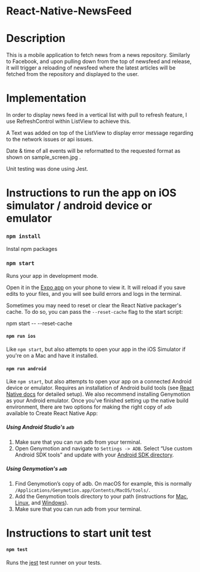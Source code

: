 # React-Native-NewsFeed

# Description
This is a mobile application to fetch news from a news repository. Similarly to Facebook, and upon pulling down from the top of newsfeed and release, it will trigger a reloading of newsfeed where the latest articles will be fetched from the repository and displayed to the user.


# Implementation
In order to display news feed in a vertical list with pull to refresh feature, I use RefreshControl within ListView to achieve this.

A Text was added on top of the ListView to display error message regarding to the network issues or api issues.

Date & time of all events will be reformatted to the requested format as shown on sample_screen.jpg .

Unit testing was done using Jest.


# Instructions to run the app on iOS simulator / android device or emulator

### `npm install`

Instal npm packages

### `npm start`

Runs your app in development mode.

Open it in the [Expo app](https://expo.io) on your phone to view it. It will reload if you save edits to your files, and you will see build errors and logs in the terminal.

Sometimes you may need to reset or clear the React Native packager's cache. To do so, you can pass the `--reset-cache` flag to the start script:

npm start -- --reset-cache

#### `npm run ios`

Like `npm start`, but also attempts to open your app in the iOS Simulator if you're on a Mac and have it installed.

#### `npm run android`

Like `npm start`, but also attempts to open your app on a connected Android device or emulator. Requires an installation of Android build tools (see [React Native docs](https://facebook.github.io/react-native/docs/getting-started.html) for detailed setup). We also recommend installing Genymotion as your Android emulator. Once you've finished setting up the native build environment, there are two options for making the right copy of `adb` available to Create React Native App:

##### Using Android Studio's `adb`

1. Make sure that you can run adb from your terminal.
2. Open Genymotion and navigate to `Settings -> ADB`. Select “Use custom Android SDK tools” and update with your [Android SDK directory](https://stackoverflow.com/questions/25176594/android-sdk-location).

##### Using Genymotion's `adb`

1. Find Genymotion’s copy of adb. On macOS for example, this is normally `/Applications/Genymotion.app/Contents/MacOS/tools/`.
2. Add the Genymotion tools directory to your path (instructions for [Mac](http://osxdaily.com/2014/08/14/add-new-path-to-path-command-line/), [Linux](http://www.computerhope.com/issues/ch001647.htm), and [Windows](https://www.howtogeek.com/118594/how-to-edit-your-system-path-for-easy-command-line-access/)).
3. Make sure that you can run adb from your terminal.


# Instructions to start unit test
#### `npm test`

Runs the [jest](https://github.com/facebook/jest) test runner on your tests.

